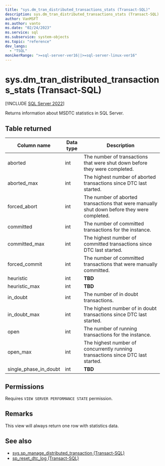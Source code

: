 ```yaml
---
title: "sys.dm_tran_distributed_transactions_stats (Transact-SQL)"
description: sys.dm_tran_distributed_transactions_stats (Transact-SQL)
author: VanMSFT
ms.author: vanto
ms.date: "02/24/2023"
ms.service: sql
ms.subservice: system-objects
ms.topic: "reference"
dev_langs:
  - "TSQL"
monikerRange: ">=sql-server-ver16||>=sql-server-linux-ver16"
---
```

# sys.dm_tran_distributed_transactions_stats (Transact-SQL)

[!INCLUDE [SQL Server 2022](../../includes/applies-to-version/sqlserver2022.md)]

  Returns information about MSDTC statistics in SQL Server.

## Table returned  

|Column name|Data type|Description|  
|-----------------|---------------|-----------------|  
|aborted  |  int|  The number of transactions that were shut down before they were completed.  |
|aborted_max  |  int|  The highest number of aborted transactions since DTC last started.  |
|forced_abort |   int | The number of aborted transactions that were manually shut down before they were completed. |
|committed |  int | The number of committed transactions for the instance.  |
|committed_max |  int | The highest number of committed transactions since DTC last started.  |
|forced_commit |  int | The number of committed transactions that were manually committed.  |
|heuristic |  int | **TBD**  |
|heuristic_max |  int | **TBD**  |
|in_doubt |  int | The number of in doubt transactions.  |
|in_doubt_max |  int | The highest number of in doubt transactions since DTC last started.  |
|open |  int | The number of running transactions for the instance.  |
|open_max |  int | The highest number of concurrently running transactions since DTC last started.  |
|single_phase_in_doubt |  int | **TBD**  |
  
## Permissions

Requires `VIEW SERVER PERFORMANCE STATE` permission.

## Remarks

This view will always return one row with statistics data.

## See also

- [sys.sp_manage_distributed_transaction (Transact-SQL)](../system-stored-procedures/sys-sp-manage-distributed-transaction.md)
- [sp_reset_dtc_log (Transact-SQL)](../system-stored-procedures/sp-reset-dtc-log.md)
